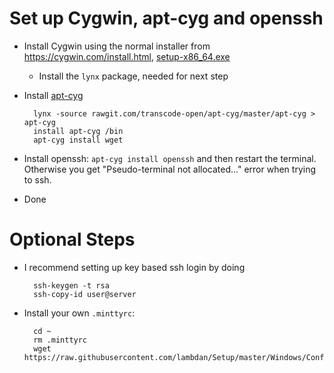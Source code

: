 # Set up Cygwin, apt-cyg and openssh

- Install Cygwin using the normal installer from https://cygwin.com/install.html, [setup-x86_64.exe](https://cygwin.com/setup-x86_64.exe)
	- Install the `lynx` package, needed for next step

- Install [apt-cyg](https://github.com/transcode-open/apt-cyg)
		
		lynx -source rawgit.com/transcode-open/apt-cyg/master/apt-cyg > apt-cyg
		install apt-cyg /bin
		apt-cyg install wget

- Install openssh: `apt-cyg install openssh` and then restart the terminal. Otherwise you get "Pseudo-terminal not allocated..." error when trying to ssh.
- Done

# Optional Steps

- I recommend setting up key based ssh login by doing

		ssh-keygen -t rsa
		ssh-copy-id user@server

- Install your own `.minttyrc`:

		cd ~
		rm .minttyrc
		wget https://raw.githubusercontent.com/lambdan/Setup/master/Windows/Configs/.minttyrc


